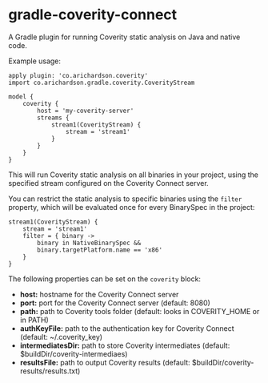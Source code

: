 # gradle-coverity-connect
A Gradle plugin for running Coverity static analysis on Java and native code.

Example usage:

    apply plugin: 'co.arichardson.coverity'
    import co.arichardson.gradle.coverity.CoverityStream

    model {
        coverity {
            host = 'my-coverity-server'
            streams {
                stream1(CoverityStream) {
                    stream = 'stream1'
                }
            }
        }
    }

This will run Coverity static analysis on all binaries in your project, using the specified stream configured on the Coverity Connect server.

You can restrict the static analysis to specific binaries using the `filter` property, which will be evaluated once for every BinarySpec in the project:

    stream1(CoverityStream) {
        stream = 'stream1'
        filter = { binary ->
            binary in NativeBinarySpec &&
            binary.targetPlatform.name == 'x86'
        }
    }

The following properties can be set on the `coverity` block:

* **host:** hostname for the Coverity Connect server
* **port:** port for the Coverity Connect server (default: 8080)
* **path:** path to Coverity tools folder (default: looks in COVERITY_HOME or in PATH)
* **authKeyFile:** path to the authentication key for Coverity Connect (default: ~/.coverity_key)
* **intermediatesDir:** path to store Coverity intermediates (default: $buildDir/coverity-intermediaes)
* **resultsFile:** path to output Coverity results (default: $buildDir/coverity-results/results.txt)

